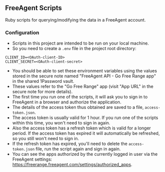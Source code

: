 ## FreeAgent Scripts

Ruby scripts for querying/modifying the data in a FreeAgent account.

### Configuration

* Scripts in this project are intended to be run on your local machine.
* So you need to create a `.env` file in the project root directory:

```
CLIENT_ID=<OAuth-client-ID>
CLIENT_SECRET=<OAuth-client-secret>
```

* You should be able to set these environment variables using the values stored in the secure note named "FreeAgent API - Go Free Range app" in the shared 1Password vault.
* These values refer to the "Go Free Range" app (visit "App URL" in the secure note for more details).
* The first time you run one of the scripts, it will ask you to sign in to FreeAgent in a browser and authorize the application.
* The details of the access token thus obtained are saved to a file, `access-token.json`.
* The access token is usually valid for 1 hour. If you run one of the scripts within this time, you won't need to sign in again.
* Also the access token has a refresh token which is valid for a longer period. If the access token has expired it will automatically be refreshed, so you still won't need to sign in.
* If the refresh token has expired, you'll need to delete the `access-token.json` file, run the script again and sign in again.
* You can see the apps authorized by the currently logged in user via the FreeAgent settings: https://freerange.freeagent.com/settings/authorized_apps.
